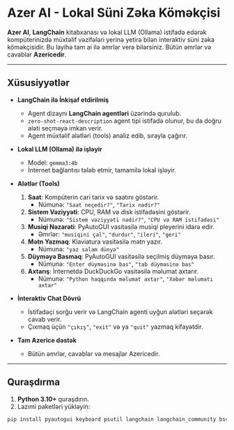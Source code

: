 # Azer AI - Lokal Süni Zəka Köməkçisi

**Azer AI**, **LangChain** kitabxanası və lokal LLM (Ollama) istifadə edərək kompüterinizdə müxtəlif vəzifələri yerinə yetirə bilən interaktiv süni zəka köməkçisidir. Bu layihə tam ai ilə əmrlər verə bilərsiniz. Bütün əmrlər və cavablar **Azericedir**.

---

## Xüsusiyyətlər

- **LangChain ilə İnkişaf etdirilmiş**  
  - Agent dizaynı **LangChain agentləri** üzərində qurulub.  
  - `zero-shot-react-description` agent tipi istifadə olunur, bu da doğru aləti seçməyə imkan verir.  
  - Agent müxtəlif alətləri (tools) analiz edib, sırayla çağırır.

- **Lokal LLM (Ollama) ilə işləyir**  
  - Model: `gemma3:4b`  
  - İnternet bağlantısı tələb etmir, tamamilə lokal işləyir.  

- **Alətlər (Tools)**
  1. **Saat**: Kompüterin cari tarix və saatını göstərir.  
     - Nümunə: `"Saat neçedir?"`, `"Tarix nədir?"`  
  2. **Sistem Vəziyyəti**: CPU, RAM və disk istifadəsini göstərir.  
     - Nümunə: `"Sistem vəziyyəti nədir?"`, `"CPU və RAM istifadəsi"`  
  3. **Musiqi Nəzarəti**: PyAutoGUI vasitəsilə musiqi pleyerini idarə edir.  
     - Əmrlər: `"musiqini çal"`, `"durdur"`, `"ileri"`, `"geri"`  
  4. **Mətn Yazmaq**: Klaviatura vasitəsilə mətn yazır.  
     - Nümunə: `"yaz salam dünya"`  
  5. **Düyməyə Basmaq**: PyAutoGUI vasitəsilə seçilmiş düyməyə basır.  
     - Nümunə: `"Enter düyməsinə bas"`, `"tab düyməsinə bas"`  
  6. **Axtarış**: İnternetdə DuckDuckGo vasitəsilə məlumat axtarır. 
     - Nümunə: `"Python haqqında məlumat axtar"`, `"Xəbər məlumatı axtar"`
  

- **İnteraktiv Chat Dövrü**  
  - İstifadəçi sorğu verir və LangChain agenti uyğun alətləri seçərək cavab verir.  
  - Çıxmaq üçün `"çıkış"`, `"exit"` və ya `"quit"` yazmaq kifayətdir.

- **Tam Azerice dəstək**  
  - Bütün əmrlər, cavablar və mesajlar Azericedir.  

---

## Quraşdırma

1. **Python 3.10+** quraşdırın.  
2. Lazımi paketləri yükləyin:
```bash
pip install pyautogui keyboard psutil langchain langchain_community bs4 BeautifulSoup
